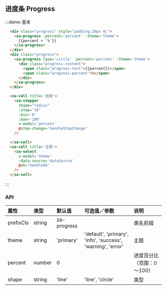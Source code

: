 <script>
export default {
  data() {
    return {
      percent: 10,
      theme: 'primary',
      dataSource:[
        { value: 'default', label: 'default' },
        { value: 'primary', label: 'primary' },
        { value: 'info', label: 'info' },
        { value: 'warning', label: 'warning' },
        { value: 'error', label: 'error' },
      ],
    }
  },
  methods: {
    handleStepChange(e) {

    },
    handleOk(v) {
      this.theme = v.value;
    }
  },
};
</script>

## 进度条 Progress

:::demo 基本
```html
  <div class="progress" style="padding:20px 0;">
    <za-progress :percent='percent' :theme='theme'>
      {{percent + '%'}}
    </za-progress>
  </div>
  <div class="progress">
    <za-progress type='circle' :percent='percent' :theme='theme'>
      <div class="progress-content">
        <span class="progress-text">{{percent}}</span>
        <span class="progress-percent">%</span>
      </div>
    </za-progress>
  </div>

  <za-cell title='进度'>
    <za-stepper
      shape="radius"
      :step='10'
      :min='0'
      :max='100'
      v-model='percent'
      @step-change='handleStepChange'
    />

  </za-cell>
  <za-cell title='主题'>
    <za-select
      v-model='theme'
      :data-source='dataSource'
      @ok='handleOk'
    />
  </za-cell>
```
:::

### API

| 属性 | 类型 | 默认值 | 可选值／参数 | 说明 |
| :--- | :--- | :--- | :--- | :--- |
| prefixCls | string | za-progress | | 类名前缀 |
| theme | string | 'primary' | 'default', 'primary', 'info', 'success', 'warning', 'error' | 主题 |
| percent | number | 0 | | 进度百分比（范围：0～100） |
| shape | string | 'line' | 'line', 'circle' | 类型 |